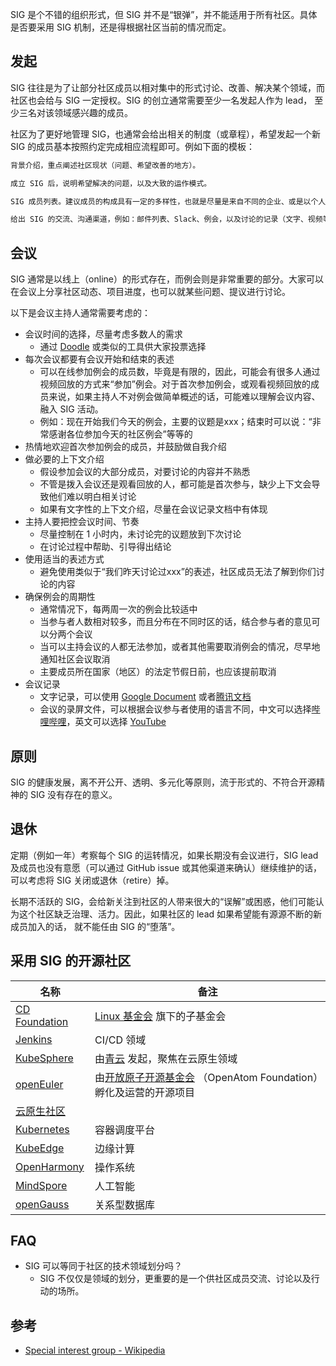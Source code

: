 SIG 是个不错的组织形式，但 SIG 并不是“银弹”，并不能适用于所有社区。具体是否要采用 SIG 机制，还是得根据社区当前的情况而定。

## 发起

SIG 往往是为了让部分社区成员以相对集中的形式讨论、改善、解决某个领域，而社区也会给与 SIG 一定授权。SIG 的创立通常需要至少一名发起人作为 lead，
至少三名对该领域感兴趣的成员。

社区为了更好地管理 SIG，也通常会给出相关的制度（或章程），希望发起一个新 SIG 的成员基本按照约定完成相应流程即可。例如下面的模板：

```markdown
背景介绍，重点阐述社区现状（问题、希望改善的地方）。

成立 SIG 后，说明希望解决的问题，以及大致的运作模式。

SIG 成员列表。建议成员的构成具有一定的多样性，也就是尽量是来自不同的企业、或是以个人身份加入。

给出 SIG 的交流、沟通渠道，例如：邮件列表、Slack、例会，以及讨论的记录（文字、视频等）。
```

## 会议

SIG 通常是以线上（online）的形式存在，而例会则是非常重要的部分。大家可以在会议上分享社区动态、项目进度，也可以就某些问题、提议进行讨论。

以下是会议主持人通常需要考虑的：

* 会议时间的选择，尽量考虑多数人的需求
  * 通过 [Doodle](https://doodle.com/en/) 或类似的工具供大家投票选择
* 每次会议都要有会议开始和结束的表述
  * 可以在线参加例会的成员数，毕竟是有限的，因此，可能会有很多人通过视频回放的方式来“参加”例会。对于首次参加例会，或观看视频回放的成员来说，如果主持人不对例会做简单概述的话，可能难以理解会议内容、融入 SIG 活动。
  * 例如：现在开始我们今天的例会，主要的议题是xxx；结束时可以说：“非常感谢各位参加今天的社区例会”等等的
* 热情地欢迎首次参加例会的成员，并鼓励做自我介绍
* 做必要的上下文介绍
  * 假设参加会议的大部分成员，对要讨论的内容并不熟悉
  * 不管是拨入会议还是观看回放的人，都可能是首次参与，缺少上下文会导致他们难以明白相关讨论
  * 如果有文字性的上下文介绍，尽量在会议记录文档中有体现
* 主持人要把控会议时间、节奏
  * 尽量控制在 1 小时内，未讨论完的议题放到下次讨论
  * 在讨论过程中帮助、引导得出结论
* 使用适当的表述方式
  * 避免使用类似于“我们昨天讨论过xxx”的表述，社区成员无法了解到你们讨论的内容
* 确保例会的周期性
  * 通常情况下，每两周一次的例会比较适中
  * 当参与者人数相对较多，而且分布在不同时区的话，结合参与者的意见可以分两个会议
  * 当可以主持会议的人都无法参加，或者其他需要取消例会的情况，尽早地通知社区会议取消
  * 主要成员所在国家（地区）的法定节假日前，也应该提前取消
* 会议记录
  * 文字记录，可以使用 [Google Document](https://docs.google.com/document/u/0/) 或者[腾讯文档](https://docs.qq.com/)
  * 会议的录屏文件，可以根据会议参与者使用的语言不同，中文可以选择[哔哩哔哩](https://www.bilibili.com/)，英文可以选择 [YouTube](https://www.youtube.com/)

## 原则

SIG 的健康发展，离不开公开、透明、多元化等原则，流于形式的、不符合开源精神的 SIG 没有存在的意义。

## 退休

定期（例如一年）考察每个 SIG 的运转情况，如果长期没有会议进行，SIG lead 及成员也没有意愿（可以通过 GitHub issue 或其他渠道来确认）继续维护的话，
可以考虑将 SIG 关闭或退休（retire）掉。

长期不活跃的 SIG，会给新关注到社区的人带来很大的“误解”或困惑，他们可能认为这个社区缺乏治理、活力。因此，如果社区的 lead 如果希望能有源源不断的新成员加入的话，
就不能任由 SIG 的“堕落”。

## 采用 SIG 的开源社区

| 名称 | 备注 |
|---|---|
| [CD Foundation](https://github.com/cdfoundation/toc/tree/master/sigs)  | [Linux 基金会](https://www.linuxfoundation.org/) 旗下的子基金会                   |
| [Jenkins](https://www.jenkins.io/sigs/)                                | CI/CD 领域                                                                |
| [KubeSphere](https://github.com/kubesphere/community)                  | 由[青云](https://www.qingcloud.com/) 发起，聚焦在云原生领域                           |
| [openEuler](https://www.openeuler.org/zh/sig/sig-list/)                | 由[开放原子开源基金会](https://www.openatom.org/) （OpenAtom Foundation）孵化及运营的开源项目 |
| [云原生社区](https://cloudnative.to/community/sig/)                         ||
| [Kubernetes](https://github.com/kubernetes-sigs)                       | 容器调度平台                                                                  |
| [KubeEdge](https://github.com/kubeedge/community)                      | 边缘计算                                                                    |
| [OpenHarmony](https://gitee.com/openharmony/community/tree/master/sig) | 操作系统                                                                    |
| [MindSpore](https://gitee.com/mindspore/community/tree/master/sigs)    | 人工智能                                                                    |
| [openGauss](https://gitee.com/opengauss/community)                     | 关系型数据库                                                                  |

## FAQ

* SIG 可以等同于社区的技术领域划分吗？
  * SIG 不仅仅是领域的划分，更重要的是一个供社区成员交流、讨论以及行动的场所。

## 参考

* [Special interest group - Wikipedia](https://en.wikipedia.org/wiki/Special_interest_group)
